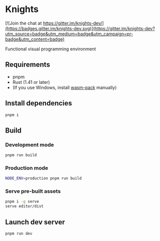 # Knights

[![Join the chat at https://gitter.im/knights-dev/](https://badges.gitter.im/knights-dev.svg)](https://gitter.im/knights-dev?utm_source=badge&utm_medium=badge&utm_campaign=pr-badge&utm_content=badge)

Functional visual programming environment

## Requirements

- pnpm
- Rust (1.41 or later)
- (If you use Windows, install [wasm-pack](https://rustwasm.github.io/wasm-pack/installer/#) manually)

## Install dependencies

```bash
pnpm i
```

## Build

### Development mode

```bash
pnpm run build
```

### Production mode

```bash
NODE_ENV=production pnpm run build
```

### Serve pre-built assets

```bash
pnpm i -g serve
serve editor/dist
```

## Launch dev server

```bash
pnpm run dev
```
